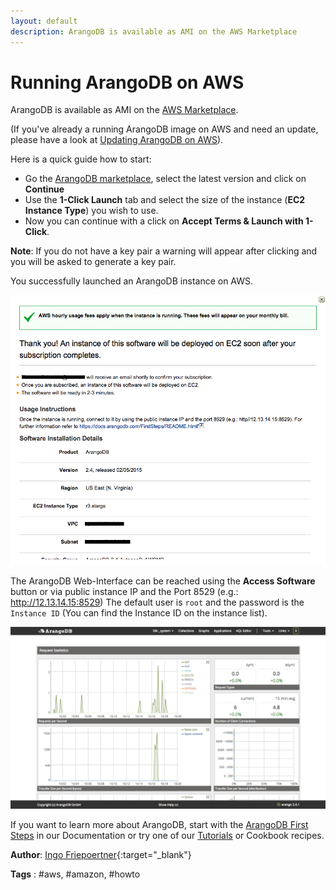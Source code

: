```yaml
---
layout: default
description: ArangoDB is available as AMI on the AWS Marketplace
---
```

# Running ArangoDB on AWS

ArangoDB is available as AMI on the [AWS Marketplace][1].

(If you've already a running ArangoDB image on AWS and need an update, please have a look at [Updating ArangoDB on AWS](update-arango-dbon-aws.html)).

Here is a quick guide how to start:

* Go the [ArangoDB marketplace][2], select the latest version and click on **Continue**
* Use the **1-Click Launch** tab and select the size of the instance (**EC2 Instance Type**) you wish to use.
* Now you can continue with a click on **Accept Terms & Launch with 1-Click**.

**Note**: If you do not have a key pair a warning will appear after clicking and you will be asked to generate a key pair.

You successfully launched an ArangoDB instance on AWS.

![Launch ArangoDB](../images/launch.png)

The ArangoDB Web-Interface can be reached using the **Access Software** button or via public instance IP and the Port 8529 (e.g.: http://12.13.14.15:8529)
The default user is `root` and the password is the `Instance ID` (You can find the Instance ID on the instance list).

![Web Interface](../images/webInterface.png)

If you want to learn more about ArangoDB, start with the [ArangoDB First Steps][4] in our Documentation or try one of our [Tutorials][5] or Cookbook recipes.

**Author**: [Ingo Friepoertner](https://github.com/ifcologne){:target="_blank"}

**Tags** : #aws, #amazon, #howto

[1]: https://aws.amazon.com
[2]: https://aws.amazon.com/marketplace/search/results/ref=dtl_navgno_search_box?page=1&searchTerms=arangodb
[3]: https://aws.amazon.com/marketplace/library
[4]: https://docs.arangodb.com/FirstSteps/index.html
[5]: https://www.arangodb.com/tutorials
